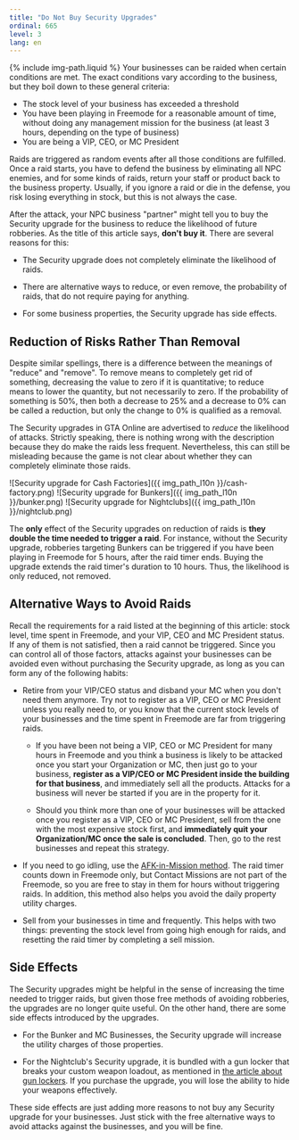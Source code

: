 ```yaml
---
title: "Do Not Buy Security Upgrades"
ordinal: 665
level: 3
lang: en
---
```

{% include img-path.liquid %}
Your businesses can be raided when certain conditions are met. The exact
conditions vary according to the business, but they boil down to these general
criteria:
- The stock level of your business has exceeded a threshold
- You have been playing in Freemode for a reasonable amount of time, without
  doing any management mission for the business (at least 3 hours, depending on
  the type of business)
- You are being a VIP, CEO, or MC President

Raids are triggered as random events after all those conditions are fulfilled.
Once a raid starts, you have to defend the business by eliminating all NPC
enemies, and for some kinds of raids, return your staff or product back to the
business property. Usually, if you ignore a raid or die in the defense, you
risk losing everything in stock, but this is not always the case.

After the attack, your NPC business "partner" might tell you to buy the
Security upgrade for the business to reduce the likelihood of future robberies.
As the title of this article says, **don't buy it**. There are several reasons for this:

- The Security upgrade does not completely eliminate the likelihood of raids.

- There are alternative ways to reduce, or even remove, the probability of
  raids, that do not require paying for anything.

- For some business properties, the Security upgrade has side effects.

## Reduction of Risks Rather Than Removal

Despite similar spellings, there is a difference between the meanings of
"reduce" and "remove". To remove means to completely get rid of something,
decreasing the value to zero if it is quantitative; to reduce means to lower
the quantity, but not necessarily to zero. If the probability of something is
50%, then both a decrease to 25% and a decrease to 0% can be called a
reduction, but only the change to 0% is qualified as a removal.

The Security upgrades in GTA Online are advertised to *reduce* the likelihood
of attacks. Strictly speaking, there is nothing wrong with the description
because they do make the raids less frequent. Nevertheless, this can still be
misleading because the game is not clear about whether they can completely
eliminate those raids.

![Security upgrade for Cash Factories]({{ img_path_l10n }}/cash-factory.png)
![Security upgrade for Bunkers]({{ img_path_l10n }}/bunker.png)
![Security upgrade for Nightclubs]({{ img_path_l10n }}/nightclub.png)

The **only** effect of the Security upgrades on reduction of raids is **they
double the time needed to trigger a raid**. For instance, without the Security
upgrade, robberies targeting Bunkers can be triggered if you have been playing
in Freemode for 5 hours, after the raid timer ends. Buying the upgrade extends
the raid timer's duration to 10 hours. Thus, the likelihood is only reduced,
not removed.

## Alternative Ways to Avoid Raids

Recall the requirements for a raid listed at the beginning of this article:
stock level, time spent in Freemode, and your VIP, CEO and MC President status.
If any of them is not satisfied, then a raid cannot be triggered. Since you can
control all of those factors, attacks against your businesses can be avoided
even without purchasing the Security upgrade, as long as you can form any of
the following habits:

- Retire from your VIP/CEO status and disband your MC when you don't need them
  anymore. Try not to register as a VIP, CEO or MC President unless you really
  need to, or you know that the current stock levels of your businesses and
  the time spent in Freemode are far from triggering raids.

  - If you have been not being a VIP, CEO or MC President for many hours in
    Freemode and you think a business is likely to be attacked once you start
    your Organization or MC, then just go to your business, **register as a
    VIP/CEO or MC President inside the building for that business**, and
    immediately sell all the products. Attacks for a business will never be
    started if you are in the property for it.

  - Should you think more than one of your businesses will be attacked once you
    register as a VIP, CEO or MC President, sell from the one with the most
    expensive stock first, and **immediately quit your Organization/MC once the
    sale is concluded**. Then, go to the rest businesses and repeat this
    strategy.

- If you need to go idling, use the [AFK-in-Mission
  method](property-utility-charges#utility-charge-free-afk-method). The raid
  timer counts down in Freemode only, but Contact Missions are not part of the
  Freemode, so you are free to stay in them for hours without triggering raids.
  In addition, this method also helps you avoid the daily property utility
  charges.

- Sell from your businesses in time and frequently. This helps with two things:
  preventing the stock level from going high enough for raids, and resetting
  the raid timer by completing a sell mission.

## Side Effects

The Security upgrades might be helpful in the sense of increasing the time
needed to trigger raids, but given those free methods of avoiding robberies,
the upgrades are no longer quite useful. On the other hand, there are some side
effects introduced by the upgrades.

- For the Bunker and MC Businesses, the Security upgrade will increase the
  utility charges of those properties.

- For the Nightclub's Security upgrade, it is bundled with a gun locker that
  breaks your custom weapon loadout, as mentioned in [the article about gun
  lockers](gun-lockers#interfering-gun-lockers). If you purchase the upgrade,
  you will lose the ability to hide your weapons effectively.

These side effects are just adding more reasons to not buy any Security upgrade
for your businesses. Just stick with the free alternative ways to avoid attacks
against the businesses, and you will be fine.
